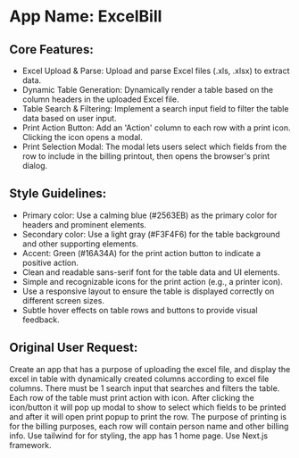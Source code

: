 # **App Name**: ExcelBill

## Core Features:

- Excel Upload & Parse: Upload and parse Excel files (.xls, .xlsx) to extract data.
- Dynamic Table Generation: Dynamically render a table based on the column headers in the uploaded Excel file.
- Table Search & Filtering: Implement a search input field to filter the table data based on user input.
- Print Action Button: Add an 'Action' column to each row with a print icon. Clicking the icon opens a modal.
- Print Selection Modal: The modal lets users select which fields from the row to include in the billing printout, then opens the browser's print dialog.

## Style Guidelines:

- Primary color: Use a calming blue (#2563EB) as the primary color for headers and prominent elements.
- Secondary color: Use a light gray (#F3F4F6) for the table background and other supporting elements.
- Accent: Green (#16A34A) for the print action button to indicate a positive action.
- Clean and readable sans-serif font for the table data and UI elements.
- Simple and recognizable icons for the print action (e.g., a printer icon).
- Use a responsive layout to ensure the table is displayed correctly on different screen sizes.
- Subtle hover effects on table rows and buttons to provide visual feedback.

## Original User Request:
Create an app that has a purpose of uploading the excel file, and display the excel in table with dynamically created columns according to excel file columns. There must be 1 search input that searches and filters the table. Each row of the table must print action with icon. After clicking the icon/button it will pop up modal to show to select which fields to be printed and after it will open print popup to print the row. The purpose of printing is for the billing purposes, each row will contain person name and other billing info. Use tailwind for for styling, the app has 1 home page. Use Next.js framework.
  